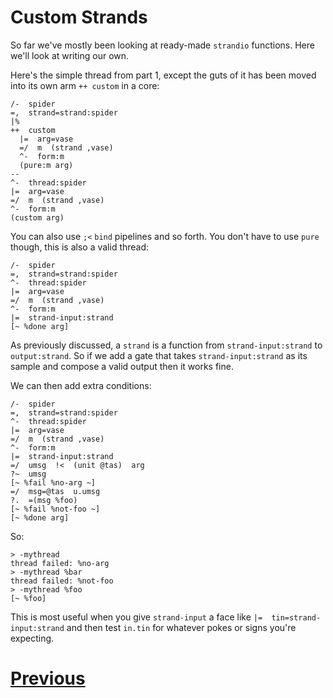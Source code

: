 # Custom Strands

So far we've mostly been looking at ready-made `strandio` functions. Here we'll look at writing our own.

Here's the simple thread from part 1, except the guts of it has been moved into its own arm `++ custom` in a core: 

```
/-  spider 
=,  strand=strand:spider 
|%
++  custom
  |=  arg=vase
  =/  m  (strand ,vase)
  ^-  form:m
  (pure:m arg)
--  
^-  thread:spider 
|=  arg=vase 
=/  m  (strand ,vase) 
^-  form:m 
(custom arg)
```

You can also use `;<` `bind` pipelines and so forth. You don't have to use `pure` though, this is also a valid thread:

```
/-  spider 
=,  strand=strand:spider 
^-  thread:spider 
|=  arg=vase 
=/  m  (strand ,vase) 
^-  form:m 
|=  strand-input:strand
[~ %done arg]
```

As previously discussed, a `strand` is a function from `strand-input:strand` to `output:strand`. So if we add a gate that takes `strand-input:strand` as its sample and compose a valid output then it works fine.

We can then add extra conditions:

```
/-  spider 
=,  strand=strand:spider 
^-  thread:spider 
|=  arg=vase 
=/  m  (strand ,vase) 
^-  form:m 
|=  strand-input:strand
=/  umsg  !<  (unit @tas)  arg
?~  umsg
[~ %fail %no-arg ~]
=/  msg=@tas  u.umsg
?.  =(msg %foo)
[~ %fail %not-foo ~]
[~ %done arg]
```

So:

```
> -mythread
thread failed: %no-arg
> -mythread %bar
thread failed: %not-foo
> -mythread %foo
[~ %foo]
```

This is most useful when you give `strand-input` a face like `|=  tin=strand-input:strand` and then test `in.tin` for whatever pokes or signs you're expecting.

# [Previous](4_strand-output.md)

